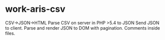 # work-aris-csv
CSV->JSON->HTML
Parse CSV on server in PHP >5.4 to JSON
Send JSON to client.
Parse and render JSON to DOM with pagination.
Comments inside files.

